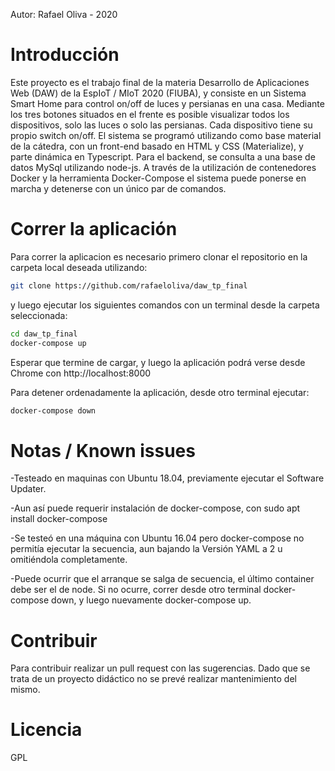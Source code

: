 Autor: Rafael Oliva - 2020
# Introducción

Este proyecto es el trabajo final de la materia Desarrollo de Aplicaciones Web (DAW)
de la EspIoT / MIoT 2020 (FIUBA), y consiste en un Sistema Smart Home para control on/off de luces
y persianas en una casa. Mediante los tres botones situados en el frente es posible visualizar
todos los dispositivos, solo las luces o solo las persianas. Cada dispositivo tiene su propio switch on/off.
El sistema se programó
utilizando como base material de la cátedra, con un front-end basado en HTML y CSS (Materialize),
y parte dinámica en Typescript. Para el backend, se consulta a una base de datos MySql utilizando
node-js. A través de la utilización de contenedores Docker y la herramienta Docker-Compose el
sistema puede ponerse en marcha y detenerse con un único par de comandos.

# Correr la aplicación

Para correr la aplicacion es necesario primero clonar el repositorio en la
carpeta local deseada utilizando: 
```sh
git clone https://github.com/rafaeloliva/daw_tp_final
```

y luego ejecutar los siguientes comandos con un terminal desde la carpeta seleccionada:
```sh
cd daw_tp_final
docker-compose up
```
Esperar que termine de cargar, y luego 
la aplicación podrá verse desde Chrome con http://localhost:8000

Para detener ordenadamente la aplicación, desde otro terminal ejecutar:
```sh
docker-compose down
```

# Notas / Known issues
-Testeado en maquinas con Ubuntu 18.04, previamente ejecutar el Software Updater.

-Aun así puede requerir instalación de docker-compose, con sudo apt install docker-compose

-Se testeó en una máquina con Ubuntu 16.04 pero docker-compose no permitía ejecutar
la secuencia, aun bajando la Versión YAML a 2 u omitiéndola completamente. 

-Puede ocurrir que el arranque se salga de secuencia, el último container debe ser el 
de node. Si no ocurre, correr desde otro terminal docker-compose down, y luego nuevamente
docker-compose up.


# Contribuir

Para contribuir realizar un pull request con las sugerencias. Dado que se trata de un
proyecto didáctico no se prevé realizar mantenimiento del mismo.

# Licencia

GPL